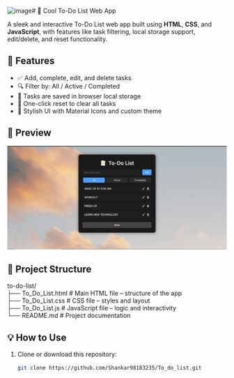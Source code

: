 <img width="1366" height="768" alt="image" src="https://github.com/user-attachments/assets/829f7710-5057-4464-acec-9d88a1221dc9" /># 📝 Cool To-Do List Web App

A sleek and interactive To-Do List web app built using **HTML**, **CSS**, and **JavaScript**, with features like task filtering, local storage support, edit/delete, and reset functionality.

## 🚀 Features

- ✅ Add, complete, edit, and delete tasks
- 🔍 Filter by: All / Active / Completed
- 💾 Tasks are saved in browser local storage
- 🧹 One-click reset to clear all tasks
- 🎨 Stylish UI with Material Icons and custom theme

## 📸 Preview

![App Screenshot](TO_DO_LIST.png) 
## 📁 Project Structure
to-do-list/<br>
├── To_Do_List.html # Main HTML file – structure of the app<br>
├── To_Do_List.css # CSS file – styles and layout<br>
├── To_Do_List.js # JavaScript file – logic and interactivity<br>
└── README.md # Project documentation

## 💡 How to Use

1. Clone or download this repository:
   ```bash
   git clone https://github.com/Shankar98183235/To_do_list.git

